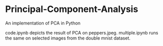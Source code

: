 # Principal-Component-Analysis
An implementation of PCA in Python

code.ipynb depicts the result of PCA on peppers.jpeg.
multiple.ipynb runs the same on selected images from the double mnist dataset.

